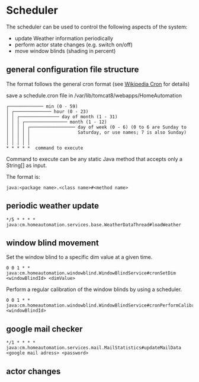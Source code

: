 # Scheduler

The scheduler can be used to control the following aspects of the system:

- update Weather information periodically
- perform actor state changes (e.g. switch on/off)
- move window blinds (shading in percent)

## general configuration file structure

The format follows the general cron format (see [Wikipedia Cron](https://en.wikipedia.org/wiki/Cron) for details)

save a schedule.cron file in /var/lib/tomcat8/webapps/HomeAutomation

```
┌───────────── min (0 - 59)
│ ┌────────────── hour (0 - 23)
│ │ ┌─────────────── day of month (1 - 31)
│ │ │ ┌──────────────── month (1 - 12)
│ │ │ │ ┌───────────────── day of week (0 - 6) (0 to 6 are Sunday to
│ │ │ │ │                  Saturday, or use names; 7 is also Sunday)
│ │ │ │ │
│ │ │ │ │
* * * * *  command to execute
```

Command to execute can be any static Java method that accepts only a String[] as input.

The format is:

```
java:<package name>.<class name>#<method name>
```

## periodic weather update
```
*/5 * * * * java:cm.homeautomation.services.base.WeatherDataThread#loadWeather
```

## window blind movement

Set the window blind to a specific dim value at a given time.
```
0 0 1 * *	java:cm.homeautomation.windowblind.WindowBlindService#cronSetDim <windowBlindId> <dimValue>
```

Perform a regular calibration of the window blinds by using a scheduler.
```
0 0 1 * *	java:cm.homeautomation.windowblind.WindowBlindService#cronPerformCalibration <windowBlindId>
```

## google mail checker

```
*/1 * * * *  java:cm.homeautomation.services.mail.MailStatistics#updateMailData <google mail adress> <password> 
```

## actor changes